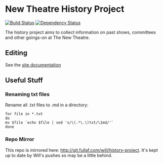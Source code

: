 # New Theatre History Project

[![Build Status](https://travis-ci.org/newtheatre/history-project.svg?branch=master)](https://travis-ci.org/newtheatre/history-project) [![Dependency Status](https://gemnasium.com/newtheatre/history-project.svg)](https://gemnasium.com/newtheatre/history-project)

The history project aims to collect information on past shows, committees and other goings-on at The New Theatre.

## Editing

See the [site documentation](http://history.newtheatre.org.uk/docs/)

## Useful Stuff

### Renaming txt files

Rename all .txt files to .md in a directory:

```
for file in *.txt
do
mv $file `echo $file | sed 's/\(.*\.\)txt/\1md/'`
done
```

### Repo Mirror

This repo is mirrored here: http://git.fullaf.com/will/history-project. It's kept up to date by Will's pushes so may be a little behind.